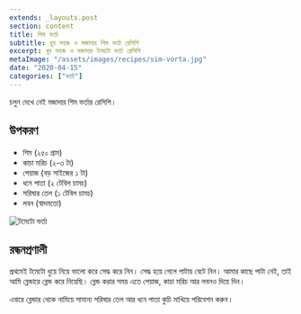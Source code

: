 ```yaml
---
extends: _layouts.post
section: content
title: শিম ভর্তা
subtitle: খুব সহজ ও মজাদার শিম ভর্তা রেসিপি
excerpt: খুব সহজ ও মজাদার টমেটো ভর্তা রেসিপি
metaImage: "/assets/images/recipes/sim-vorta.jpg"
date: "2020-04-15"
categories: ["ভর্তা"]
---
```


চলুন দেখে নেই মজাদার শিম ভর্তার রেসিপি।

## উপকরণ

- শিম (২৫০ গ্রাম)
- কাচা মরিচ (২-৩ টা)
- পেয়াজ (বড় সাইজের ১ টা)
- ধনে পাতা (২ টেবিল চামচ)
- সরিষার তেল (১ টেবিল চামচ)
- লবন (স্বাদমতো)

![টমেটো ভর্তা](/assets/images/recipes/sim-vorta.jpg)

## রন্ধনপ্রণালী

প্রথমেই টমেটো ধুয়ে নিয়ে ভালো করে সেদ্ধ করে নিন। সেদ্ধ হয়ে গেলে পাটায় বেটে নিন। আমার কাছে পাটা নেই, তাই
আমি ব্লেন্ডারে ব্লেন্ড করে নিয়েছি। ব্লেন্ড করার সময় এতে পেয়াজ, কাচা মরিচ আর লবনও দিয়ে দিন।

এবারে ব্লেন্ডার থেকে নামিয়ে সামান্য সরিষার তেল আর ধনে পাতা কুচি মাখিয়ে পরিবেশন করুন।
